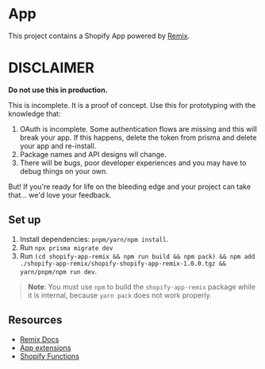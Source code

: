 # App

This project contains a Shopify App powered by [Remix](https://remix.run/).

# DISCLAIMER

**Do not use this in production.**

This is incomplete. It is a proof of concept. Use this for prototyping with the knowledge that:

1. OAuth is incomplete. Some authentication flows are missing and this will break your app. If this happens, delete the token from prisma and delete your app and re-install.
2. Package names and API designs wll change.
3. There will be bugs, poor developer experiences and you may have to debug things on your own.

But! If you're ready for life on the bleeding edge and your project can take that... we'd love your feedback.

## Set up

1. Install dependencies: `pnpm/yarn/npm install`.
1. Run `npx prisma migrate dev`
1. Run `(cd shopify-app-remix && npm run build && npm pack) && npm add ./shopify-app-remix/shopify-shopify-app-remix-1.0.0.tgz && yarn/pnpm/npm run dev`.

> **Note**: You must use `npm` to build the `shopify-app-remix` package while it is internal, because `yarn pack` does not work properly.

## Resources

- [Remix Docs](https://remix.run/docs/en/v1)
- [App extensions](https://shopify.dev/docs/apps/app-extensions/list)
- [Shopify Functions](https://shopify.dev/docs/api/functions)
